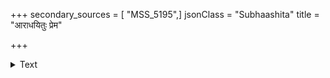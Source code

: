 +++
secondary_sources = [ "MSS_5195",]
jsonClass = "Subhaashita"
title = "आराधयितुः प्रेम"

+++

<details><summary>Text</summary>

आराधयितुः प्रेम- प्रतीक्षणार्थं स्पृहा परं यासाम्।  
ता ननु सौभगदेव्यो गणिकाः कृतिनां समाराध्याः॥
</details>
